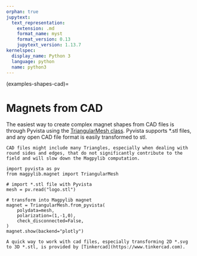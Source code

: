 ```yaml
---
orphan: true
jupytext:
  text_representation:
    extension: .md
    format_name: myst
    format_version: 0.13
    jupytext_version: 1.13.7
kernelspec:
  display_name: Python 3
  language: python
  name: python3
---
```


(examples-shapes-cad)=

# Magnets from CAD

The easiest way to create complex magnet shapes from CAD files is through Pyvista using the [TriangularMesh class](docu-magpylib-api-trimesh). Pyvista supports *.stl files, and any open CAD file format is easily transformed to stl.

```{warning}
CAD files might include many Triangles, especially when dealing with round sides and edges, that do not significantly contribute to the field and will slow down the Magpylib computation.
```

```{code-cell} ipython3
import pyvista as pv
from magpylib.magnet import TriangularMesh

# import *.stl file with Pyvista
mesh = pv.read("logo.stl")

# transform into Magpylib magnet
magnet = TriangularMesh.from_pyvista(
    polydata=mesh,
    polarization=(1,-1,0),
    check_disconnected=False,
)
magnet.show(backend="plotly")
```

```{hint}
A quick way to work with cad files, especially transforming 2D *.svg to 3D *.stl, is provided by [Tinkercad](https://www.tinkercad.com).
```
